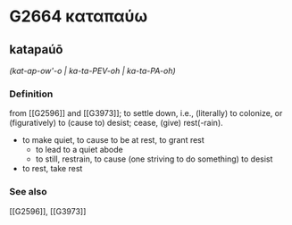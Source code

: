 # G2664 καταπαύω

## katapaúō

_(kat-ap-ow'-o | ka-ta-PEV-oh | ka-ta-PA-oh)_

### Definition

from [[G2596]] and [[G3973]]; to settle down, i.e., (literally) to colonize, or (figuratively) to (cause to) desist; cease, (give) rest(-rain).

- to make quiet, to cause to be at rest, to grant rest
  - to lead to a quiet abode
  - to still, restrain, to cause (one striving to do something) to desist
- to rest, take rest

### See also

[[G2596]], [[G3973]]

